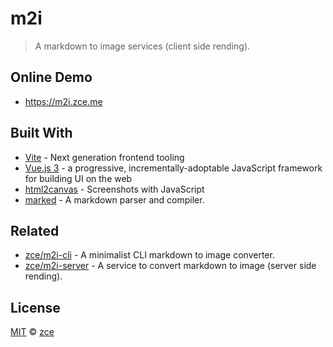 # m2i

> A markdown to image services (client side rending).

## Online Demo

- https://m2i.zce.me

## Built With

- [Vite](https://github.com/vitejs/vite) - Next generation frontend tooling
- [Vue.js 3](https://github.com/vuejs/vue-next) - a progressive, incrementally-adoptable JavaScript framework for building UI on the web
- [html2canvas](https://github.com/niklasvh/html2canvas) - Screenshots with JavaScript
- [marked](https://github.com/markedjs/marked) - A markdown parser and compiler.

## Related

- [zce/m2i-cli](https://github.com/zce/m2i-cli) - A minimalist CLI markdown to image converter.
- [zce/m2i-server](https://github.com/zce/m2i-server) - A service to convert markdown to image (server side rending).

## License

[MIT](LICENSE) &copy; [zce](https://zce.me)
